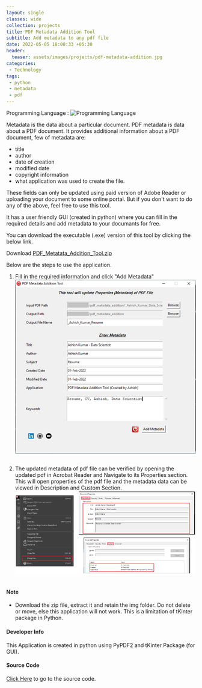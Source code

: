 ```yaml
---
layout: single
classes: wide
collection: projects
title: PDF Metadata Addition Tool
subtitle: Add metadata to any pdf file
date: 2022-05-05 18:00:33 +05:30
header:
  teaser: assets/images/projects/pdf-metadata-addition.jpg
categories:  
 - Technology  
tags:  
 - python  
 - metadata 
 - pdf
---
```

Programming Language : ![Programming Language](https://img.shields.io/badge/Python-100%25-%233DA639)

Metadata is the data about a particular document. PDF metadata is data about a PDF document. It provides additional information about a PDF document, few of metadata are:

 - title 
 - author
 - date of creation
 - modified date
 - copyright information
 - what application was used to create the file. 

These fields can only be updated using paid version of Adobe Reader or uploading your document to some online portal. But if you don't want to do any of the above, feel free to use this tool.

It has a user friendly GUI (created in python) where you can fill in the required details and add metadata to your documants for free.

You can download the executable (.exe) version of this tool by clicking the below link.

Download [PDF_Metatata_Addition_Tool.zip](https://github.com/ashishkr568/pdf-metadata-addition/raw/main/PDF_Metatata_Addition_Tool.zip)

Below are the steps to use the application.

 1. Fill in the required information and click "Add Metadata"
 <img src="/assets/images/projects/pdf-metadata-filled.PNG" alt="pdf-metadata-addition" style=" height=2%; width=2%; display: block; margin-left: auto; margin-right: auto;"/><br>
 
 2. The updated metadata of pdf file can be verified by opening the updated pdf in Acrobat Reader and Navigate to its Properties section. This will open properties of the pdf file and the metadata data can be viewed in Description and Custom Section.
 <img src="/assets/images/projects/pdf-metadata-check.PNG" alt="pdf-metadata-addition" style=" height=2%; width=2%; display: block; margin-left: auto; margin-right: auto;"/><br>


#### Note
* Download the zip file, extract it and retain the img folder. Do not delete or move, else this application will not work. This is a limitation of tKinter package in Python.

#### Developer Info
This Application is created in python using PyPDF2 and tKinter Package (for GUI).

#### Source Code
[Click Here](!https://github.com/ashishkr568/pdf-metadata-addition) to go to the source code.